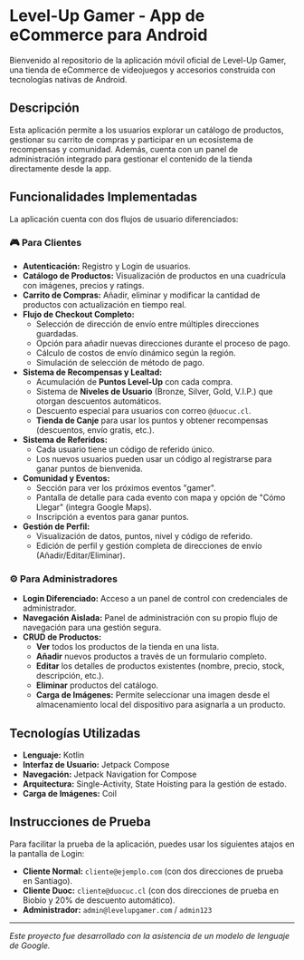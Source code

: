 # Level-Up Gamer - App de eCommerce para Android

Bienvenido al repositorio de la aplicación móvil oficial de Level-Up Gamer, una tienda de eCommerce de videojuegos y accesorios construida con tecnologías nativas de Android.

## Descripción

Esta aplicación permite a los usuarios explorar un catálogo de productos, gestionar su carrito de compras y participar en un ecosistema de recompensas y comunidad. Además, cuenta con un panel de administración integrado para gestionar el contenido de la tienda directamente desde la app.

## Funcionalidades Implementadas

La aplicación cuenta con dos flujos de usuario diferenciados:

### 🎮 Para Clientes

*   **Autenticación:** Registro y Login de usuarios.
*   **Catálogo de Productos:** Visualización de productos en una cuadrícula con imágenes, precios y ratings.
*   **Carrito de Compras:** Añadir, eliminar y modificar la cantidad de productos con actualización en tiempo real.
*   **Flujo de Checkout Completo:**
    *   Selección de dirección de envío entre múltiples direcciones guardadas.
    *   Opción para añadir nuevas direcciones durante el proceso de pago.
    *   Cálculo de costos de envío dinámico según la región.
    *   Simulación de selección de método de pago.
*   **Sistema de Recompensas y Lealtad:**
    *   Acumulación de **Puntos Level-Up** con cada compra.
    *   Sistema de **Niveles de Usuario** (Bronze, Silver, Gold, V.I.P.) que otorgan descuentos automáticos.
    *   Descuento especial para usuarios con correo `@duocuc.cl`.
    *   **Tienda de Canje** para usar los puntos y obtener recompensas (descuentos, envío gratis, etc.).
*   **Sistema de Referidos:**
    *   Cada usuario tiene un código de referido único.
    *   Los nuevos usuarios pueden usar un código al registrarse para ganar puntos de bienvenida.
*   **Comunidad y Eventos:**
    *   Sección para ver los próximos eventos "gamer".
    *   Pantalla de detalle para cada evento con mapa y opción de "Cómo Llegar" (integra Google Maps).
    *   Inscripción a eventos para ganar puntos.
*   **Gestión de Perfil:**
    *   Visualización de datos, puntos, nivel y código de referido.
    *   Edición de perfil y gestión completa de direcciones de envío (Añadir/Editar/Eliminar).

### ⚙️ Para Administradores

*   **Login Diferenciado:** Acceso a un panel de control con credenciales de administrador.
*   **Navegación Aislada:** Panel de administración con su propio flujo de navegación para una gestión segura.
*   **CRUD de Productos:**
    *   **Ver** todos los productos de la tienda en una lista.
    *   **Añadir** nuevos productos a través de un formulario completo.
    *   **Editar** los detalles de productos existentes (nombre, precio, stock, descripción, etc.).
    *   **Eliminar** productos del catálogo.
    *   **Carga de Imágenes:** Permite seleccionar una imagen desde el almacenamiento local del dispositivo para asignarla a un producto.

## Tecnologías Utilizadas

*   **Lenguaje:** Kotlin
*   **Interfaz de Usuario:** Jetpack Compose
*   **Navegación:** Jetpack Navigation for Compose
*   **Arquitectura:** Single-Activity, State Hoisting para la gestión de estado.
*   **Carga de Imágenes:** Coil

## Instrucciones de Prueba

Para facilitar la prueba de la aplicación, puedes usar los siguientes atajos en la pantalla de Login:

*   **Cliente Normal:** `cliente@ejemplo.com` (con dos direcciones de prueba en Santiago).
*   **Cliente Duoc:** `cliente@duocuc.cl` (con dos direcciones de prueba en Biobío y 20% de descuento automático).
*   **Administrador:** `admin@levelupgamer.com` / `admin123`

---
*Este proyecto fue desarrollado con la asistencia de un modelo de lenguaje de Google.*